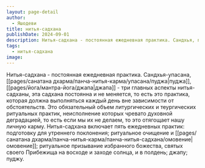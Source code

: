```yaml
---
layout: page-detail
author:
  - Яшодеви
title: нитья-садхана
publishDate: 2024-09-01
description: Нитья-садхана - постоянная ежедневная практика. Сандхья, пуджа, джапа - три главных аспекты нитья-садханы, эта садхана постоянна и не меняется, то есть это практика, которая должна выполняться каждый день вне зависимости от обстоятельств.
tags:
  - нитья-садхана
image:
---
```

Нитья-садхана - постоянная ежедневная практика. Сандхья-упасана, [[pages/санатана дхарма/панча-нитья-карма/упасана/пуджа|пуджа]], [[pages/йога/мантра-йога/джапа|джапа]] - три главных аспекты нитья-садханы, эта садхана постоянна и не меняется, то есть это практика, которая должна выполняться каждый день вне зависимости от обстоятельств.
Это обязательный объем литургических и теургических ритуальных практик, неисполнение которых чревато духовной деградацией, то есть если мы их не делаем, то это отягощает нашу личную карму. Нитья-садхана включает пять ежедневных практик: подготовку для утреннего поклонения; ритуальное очищение и [[pages/санатана дхарма/панча-нитья-карма/панча-нитья-садхана/омовение|омовение]]; ритуальное призывание избранного божества, святых своего Прибежища на восходе и заходе солнца, и в полдень; джапу; пуджу.

